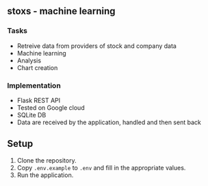 ## stoxs - machine learning

### Tasks
- Retreive data from providers of stock and company data
- Machine learning
- Analysis
- Chart creation

### Implementation
- Flask REST API
- Tested on Google cloud
- SQLite DB
- Data are received by the application, handled and then sent back


## Setup
1. Clone the repository.
2. Copy `.env.example` to `.env` and fill in the appropriate values.
3. Run the application.

